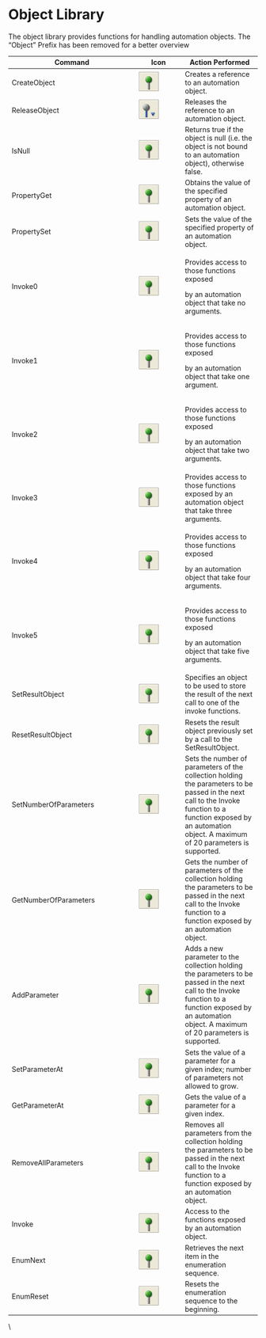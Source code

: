 # Object Library

The object library provides functions for handling automation objects. The “Object” Prefix has been removed for a better overview

<table><thead><tr><th width="243">Command</th><th width="79">Icon</th><th>Action Performed</th></tr></thead><tbody><tr><td>CreateObject</td><td><img src="../../.gitbook/assets/image (671).png" alt="" data-size="original"></td><td>Creates a reference to an automation object.</td></tr><tr><td>ReleaseObject</td><td><img src="../../.gitbook/assets/image (672).png" alt="" data-size="original"></td><td>Releases the reference to an automation object.</td></tr><tr><td>IsNull</td><td><img src="../../.gitbook/assets/image (671).png" alt="" data-size="original"></td><td>Returns true if the object is null (i.e. the object is not bound to an automation object), otherwise false.</td></tr><tr><td>PropertyGet</td><td><img src="../../.gitbook/assets/image (671).png" alt="" data-size="original"></td><td>Obtains the value of the specified property of an automation object.</td></tr><tr><td>PropertySet</td><td><img src="../../.gitbook/assets/image (671).png" alt="" data-size="original"></td><td>Sets the value of the specified property of an automation object.</td></tr><tr><td>Invoke0</td><td><img src="../../.gitbook/assets/image (671).png" alt="" data-size="original"></td><td><p>Provides access to those functions exposed</p><p>by an automation object that take no arguments.</p></td></tr><tr><td>Invoke1</td><td><img src="../../.gitbook/assets/image (671).png" alt="" data-size="original"></td><td><p>Provides access to those functions exposed</p><p>by an automation object that take one argument.</p></td></tr><tr><td>Invoke2</td><td><img src="../../.gitbook/assets/image (671).png" alt="" data-size="original"></td><td><p>Provides access to those functions exposed</p><p>by an automation object that take two arguments.</p></td></tr><tr><td>Invoke3</td><td><img src="../../.gitbook/assets/image (671).png" alt="" data-size="original"></td><td>Provides access to those functions exposed by an automation object that take three arguments.</td></tr><tr><td>Invoke4</td><td><img src="../../.gitbook/assets/image (671).png" alt="" data-size="original"></td><td><p>Provides access to those functions exposed</p><p>by an automation object that take four arguments.</p></td></tr><tr><td>Invoke5</td><td><img src="../../.gitbook/assets/image (671).png" alt="" data-size="original"></td><td><p>Provides access to those functions exposed</p><p>by an automation object that take five arguments.</p></td></tr><tr><td>SetResultObject</td><td><img src="../../.gitbook/assets/image (671).png" alt="" data-size="original"></td><td>Specifies an object to be used to store the result of the next call to one of the invoke functions.</td></tr><tr><td>ResetResultObject</td><td><img src="../../.gitbook/assets/image (671).png" alt="" data-size="original"></td><td>Resets the result object previously set by a call to the SetResultObject.</td></tr><tr><td>SetNumberOfParameters</td><td><img src="../../.gitbook/assets/image (671).png" alt="" data-size="original"></td><td>Sets the number of parameters of the collection holding the parameters to be passed in the next call to the Invoke function to a function exposed by an automation object. A maximum of 20 parameters is supported.</td></tr><tr><td>GetNumberOfParameters</td><td><img src="../../.gitbook/assets/image (671).png" alt="" data-size="original"></td><td>Gets the number of parameters of the collection holding the parameters to be passed in the next call to the Invoke function to a function exposed by an automation object.</td></tr><tr><td>AddParameter</td><td><img src="../../.gitbook/assets/image (671).png" alt="" data-size="original"></td><td>Adds a new parameter to the collection holding the parameters to be passed in the next call to the Invoke function to a function exposed by an automation object. A maximum of 20 parameters is supported.</td></tr><tr><td>SetParameterAt</td><td><img src="../../.gitbook/assets/image (671).png" alt="" data-size="original"></td><td>Sets the value of a parameter for a given index; number of parameters not allowed to grow.</td></tr><tr><td>GetParameterAt</td><td><img src="../../.gitbook/assets/image (671).png" alt="" data-size="original"></td><td>Gets the value of a parameter for a given index.</td></tr><tr><td>RemoveAllParameters</td><td><img src="../../.gitbook/assets/image (671).png" alt="" data-size="original"></td><td>Removes all parameters from the collection holding the parameters to be passed in the next call to the Invoke function to a function exposed by an automation object.</td></tr><tr><td>Invoke</td><td><img src="../../.gitbook/assets/image (671).png" alt="" data-size="original"></td><td>Access to the functions exposed by an automation object.</td></tr><tr><td>EnumNext</td><td><img src="../../.gitbook/assets/image (671).png" alt="" data-size="original"></td><td>Retrieves the next item in the enumeration sequence.</td></tr><tr><td>EnumReset</td><td><img src="../../.gitbook/assets/image (671).png" alt="" data-size="original"></td><td>Resets the enumeration sequence to the beginning.</td></tr></tbody></table>

\
